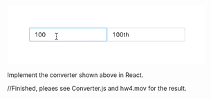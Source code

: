 ![demo](./hw4.gif)

Implement the converter shown above in React.

//Finished, pleaes see Converter.js and hw4.mov for the result.